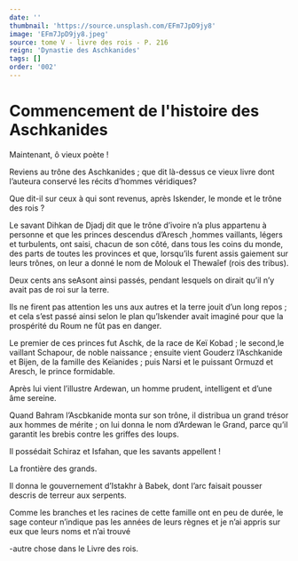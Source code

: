```yaml
---
date: ''
thumbnail: 'https://source.unsplash.com/EFm7JpD9jy8'
image: 'EFm7JpD9jy8.jpeg'
source: tome V - livre des rois - P. 216
reign: 'Dynastie des Aschkanides'
tags: []
order: '002'
---
```


# Commencement de l'histoire des Aschkanides

Maintenant, ô vieux poète !

Reviens au trône des Aschkanides ; que dit là-dessus ce vieux livre dont l’auteura conservé les récits d’hommes véridiques?

Que dit-il sur ceux à qui sont revenus, après Iskender, le monde et le trône des rois ?

Le savant Dihkan de Djadj dit que le trône d’ivoire n’a plus appartenu à personne et que les princes descendus d’Aresch ,hommes vaillants, légers et turbulents, ont saisi, chacun de son côté, dans tous les coins du monde, des parts de toutes les provinces et que, lorsqu’ils furent assis gaiement sur leurs trônes, on leur a donné le nom de Molouk el Thewaîef (rois des tribus).

Deux cents ans seAsont ainsi passés, pendant lesquels on dirait qu’il n’y avait pas de roi sur la terre.

Ils ne firent pas attention les uns aux autres et la terre jouit d’un long repos ; et cela s’est passé ainsi selon le plan qu’lskender avait imaginé pour que la prospérité du Roum ne fût pas en danger.

Le premier de ces princes fut Aschk, de la race de Keï Kobad ; le second,le vaillant Schapour, de noble naissance ; ensuite vient Gouderz l’Aschkanide et Bijen, de la famille des Keïanides ; puis Narsi et le puissant Ormuzd et Aresch, le prince formidable.

Après lui vient l’illustre Ardewan, un homme prudent, intelligent et d’une âme sereine.

Quand Bahram l’Ascbkanide monta sur son trône, il distribua un grand trésor aux hommes de mérite ; on lui donna le nom d’Ardewan le Grand, parce qu’il garantit les brebis contre les griffes des loups.

Il possédait Schiraz et Isfahan, que les savants appellent !

La frontière des grands.

Il donna le gouvernement d’Istakhr à Babek, dont l’arc faisait pousser descris de terreur aux serpents.

Comme les branches et les racines de cette famille ont en peu de durée, le sage conteur n’indique pas les années de leurs règnes et je n’ai appris sur eux que leurs noms et n’ai trouvé

-autre chose dans le Livre des rois.
